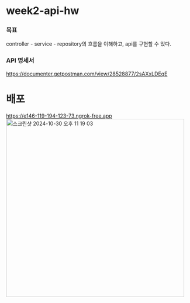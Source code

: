 # week2-api-hw
### 목표
controller - service - repository의 흐름을 이해하고, api를 구현할 수 있다.

### API 명세서
https://documenter.getpostman.com/view/28528877/2sAXxLDEqE


# 배포
https://e146-119-194-123-73.ngrok-free.app
<img width="487" alt="스크린샷 2024-10-30 오후 11 19 03" src="https://github.com/user-attachments/assets/e65d77a9-ca23-4629-bc7a-f8051a7ead20">
